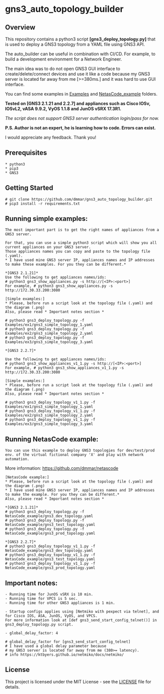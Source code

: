# gns3_auto_topology_builder

## Overview
    
   This repository contains a python3 script **[gns3_deploy_topology.py]**
   that is used to deploy a GNS3 topology from a YAML file using GNS3 API.
   
   The auto_builder can be useful in combination with CI/CD. For example, to build a development environment for a Network Engineer.
   
   The main idea was to do not open GNS3 GUI interface to create/delete/connect devices and use it like a code because my GNS3 server is located far away from me [>=380ms.] and it was hard to use GUI interface.
   
   You can find some examples in [Examples](https://github.com/dmmar/gns3_auto_topology_builder/blob/master/Examples) and [NetasCode_example](https://github.com/dmmar/gns3_auto_topology_builder/blob/master/NetasCode_example) folders.
   
   **Tested on [GNS3 2.1.21 and 2.2.7] and appliances such as Cisco IOSv, IOSvL2, vASA 9.9.2, VyOS 1.1.8 and JunOS vSRX 17.3R1.**

   *The script does not support GNS3 server authentication login/pass for now.*
   
   **P.S. Author is not an expert, he is learning how to code. Errors can exist.**
   
   I would appreciate any feedback. Thank you!

## Prerequisites

    * python3
    * pip3
    * GNS3
    
## Getting Started

    # git clone https://github.com/dmmar/gns3_auto_topology_builder.git
    # pip3 install -r requirements.txt
    
## Running simple examples:

    The most important part is to get the right names of appliances from a GNS3 server.
  
    For that, you can use a simple python3 script which will show you all current appliances on your GNS3 server.
    Those appliances names you can copy and paste to the topology file (.yaml).
    * I have used mine GNS3 server IP, appliances names and IP addresses to make these examples. For you they can be different.*
    
    *[GNS3 2.1.21]*
    Use the following to get appliances names/ids:
    # python3 gns3_show_appliances.py -s http://[<IP>:<port>]
    For example, # python3 gns3_show_appliances.py -s http://172.30.33.200:3080
    
    [Simple examples:]
    * Please, before run a script look at the topology file (.yaml) and the diagram (.png)
    Also, please read * Important notes section *
    
    # python3 gns3_deploy_topology.py -f Examples/ex1/gns3_simple_topology_1.yaml
    # python3 gns3_deploy_topology.py -f Examples/ex2/gns3_simple_topology_2.yaml
    # python3 gns3_deploy_topology.py -f Examples/ex3/gns3_simple_topology_3.yaml
    
    *[GNS3 2.2.7]*
    
    Use the following to get appliances names/ids:
    # python3 gns3_show_appliances_v1_1.py -s http://[<IP>:<port>]
    For example, # python3 gns3_show_appliances_v1_1.py -s http://172.30.33.200:3080
    
    [Simple examples:]
    * Please, before run a script look at the topology file (.yaml) and the diagram (.png)
    Also, please read * Important notes section *
    
    # python3 gns3_deploy_topology_v1_1.py -f Examples/ex1/gns3_simple_topology_1.yaml
    # python3 gns3_deploy_topology_v1_1.py -f Examples/ex2/gns3_simple_topology_2.yaml
    # python3 gns3_deploy_topology_v1_1.py -f Examples/ex3/gns3_simple_topology_3.yaml
    
## Running NetasCode example:

    You can use this example to deploy GNS3 topologies for dev/test/prod env. of the virtual fictional company 'X' and play with network automation.
   More information: https://github.com/dmmar/netascode
    
    [NetasCode example:]
    * Please, before run a script look at the topology file (.yaml) and the diagram (.png)
    * I have used mine GNS3 server IP, appliances names and IP addresses to make the example. For you they can be different.*
    Also, please read * Important notes section *
    
    *[GNS3 2.1.21]*
    # python3 gns3_deploy_topology.py -f NetasCode_example/gns3_dev_topology.yaml
    # python3 gns3_deploy_topology.py -f NetasCode_example/gns3_test_topology.yaml
    # python3 gns3_deploy_topology.py -f NetasCode_example/gns3_prod_topology.yaml
    
    *[GNS3 2.2.7]*
    # python3 gns3_deploy_topology_v1_1.py -f NetasCode_example/gns3_dev_topology.yaml
    # python3 gns3_deploy_topology_v1_1.py -f NetasCode_example/gns3_test_topology.yaml
    # python3 gns3_deploy_topology_v1_1.py -f NetasCode_example/gns3_prod_topology.yaml
    
## Important notes:
    
    - Running time for JunOS vSRX is 10 min.
    - Running time for VPCS is 5 sec.
    - Running time for other GNS3 appliances is 1 min.
    
    - Startup configs applies using [Netmiko with pexpect via telnet], and for Cisco IOS, ASA, JunOS, VyOS, and VPCS.
    For more information look at [def gns3_send_start_config_telnet()] in gns3_deploy_topology.py script.

    - global_delay_factor: 4
    
    # global_delay_factor for [gns3_send_start_config_telnet]
    # I have used a global delay parameter because
    # my GNS3 server is located far away from me (380>= latency).
    # info https://ktbyers.github.io/netmiko/docs/netmiko/

    
## License

This project is licensed under the MIT License - see the [LICENSE](https://github.com/dmmar/gns3_auto_topology_builder/blob/master/LICENSE) file for details.

